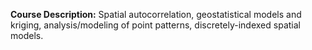 **Course Description:** Spatial autocorrelation, geostatistical models and kriging, analysis/modeling of point patterns, discretely-indexed spatial models.